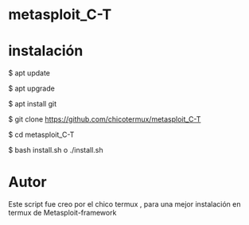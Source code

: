 # metasploit_C-T

# instalación

$ apt update

$ apt upgrade

$ apt install git

$ git clone https://github.com/chicotermux/metasploit_C-T

$ cd metasploit_C-T

$ bash install.sh o ./install.sh

# Autor

Este script fue creo por el chico termux , para una mejor instalación en termux de Metasploit-framework
